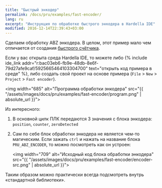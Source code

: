 ```yaml
---
title: "Быстрый энкодер"
permalink: /docs/pru/examples/fast-encoder/
lang: ru
excerpt: "Инструкция по обработке быстрого энкодера в Hardella IDE"
modified: 2016-12-14T22:39:43+03:00
---
```


Сделаем обработку ABZ энкодера. В целом, этот пример мало чем отличается от создания [быстрого счётчика](/docs/pru/examples/fast-counter/).

Если у вас открыта среда Hardella IDE, то можете либо
{% include ide_link addr="r:bac03eb6-fb9e-48db-8e6f-79d27afe9caf/5925665464103304700" text="открыть код примера в среде" %}, либо создать свой проект на основе примера (`File` > `New` > `Project` > `Fast encoder`).

<img width="685" alt="Программа обработки энкодера" src="{{ "/assets/images/docs/pru/examples/fast-encoder/program.png" | absolute_url }}">

Из интересного:
  1. В основной цилк ПЛК передаются 3 значения с блока энкодера: `position`, `counter`, `zeroDetected`
  
  1. Сам по себе блок обработки энкодера не является чем-то магическим. Если зажать `ctrl` и нажать на название блока `PRU_ABZ_ENCODER`, то можно посмотреть как он устроен:
  
     <img width="709" alt="Исходный код блока обработки энкодера" src="{{ "/assets/images/docs/pru/examples/fast-encoder/encoder-src.png" | absolute_url }}">

Таким образом можно практически всегда подсмотреть внутрь «стандартной библиотеки».